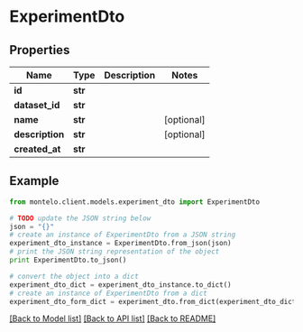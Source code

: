 # ExperimentDto


## Properties

Name | Type | Description | Notes
------------ | ------------- | ------------- | -------------
**id** | **str** |  | 
**dataset_id** | **str** |  | 
**name** | **str** |  | [optional] 
**description** | **str** |  | [optional] 
**created_at** | **str** |  | 

## Example

```python
from montelo.client.models.experiment_dto import ExperimentDto

# TODO update the JSON string below
json = "{}"
# create an instance of ExperimentDto from a JSON string
experiment_dto_instance = ExperimentDto.from_json(json)
# print the JSON string representation of the object
print ExperimentDto.to_json()

# convert the object into a dict
experiment_dto_dict = experiment_dto_instance.to_dict()
# create an instance of ExperimentDto from a dict
experiment_dto_form_dict = experiment_dto.from_dict(experiment_dto_dict)
```
[[Back to Model list]](../README.md#documentation-for-models) [[Back to API list]](../README.md#documentation-for-api-endpoints) [[Back to README]](../README.md)


